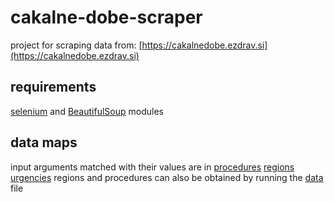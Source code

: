 # cakalne-dobe-scraper

project for scraping data from: [https://cakalnedobe.ezdrav.si](https://cakalnedobe.ezdrav.si)

## requirements

[selenium](https://pypi.python.org/pypi/selenium) and [BeautifulSoup](https://www.crummy.com/software/BeautifulSoup/bs4/doc/) modules

## data maps

input arguments matched with their values are in [procedures](https://github.com/ValterH/cakalne-dobe-scraper/blob/master/procedures.txt) [regions](https://github.com/ValterH/cakalne-dobe-scraper/blob/master/regions.txt) [urgencies](https://github.com/ValterH/cakalne-dobe-scraper/blob/master/urgencies.txt)
regions and procedures can also be obtained by running the [data](https://github.com/ValterH/cakalne-dobe-scraper/blob/master/data.py) file
